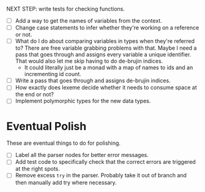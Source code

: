 NEXT STEP: write tests for checking functions.

- [ ] Add a way to get the names of variables from the context.
- [ ] Change case statements to infer whether they're working on a reference or not.
- [ ] What do I do about comparing variables in types when they're referred to? There are
  free variable grabbing problems with that. Maybe I need a pass that goes through and assigns
  every variable a unique identifier. That would also let me skip having to do de-brujin indices.
  - It could literally just be a monad with a map of names to ids and an incrementing id count.
- [ ] Write a pass that goes through and assigns de-brujin indices.
- [ ] How exactly does lexeme decide whether it needs to consume space at the end or not?
- [ ] Implement polymorphic types for the new data types.

# Eventual Polish
These are eventual things to do for polishing.
- [ ] Label all the parser nodes for better error messages.
- [ ] Add test code to specifically check that the correct errors are triggered at the right spots.
- [ ] Remove excess `try` in the parser. Probably take it out of branch and then manually
  add try where necessary.
